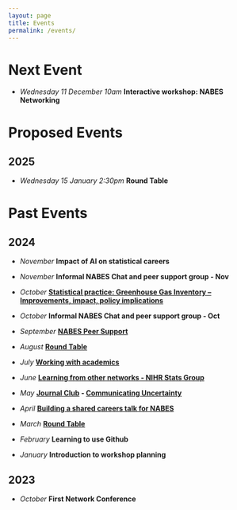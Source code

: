 ```yaml
---
layout: page
title: Events
permalink: /events/
---
```


# Next Event

* _Wednesday 11 December 10am_ **Interactive workshop: NABES Networking**

# Proposed Events

## 2025

* _Wednesday 15 January 2:30pm_   **Round Table**

# Past Events

## 2024

* _November_  **Impact of AI on statistical careers**
* _November_  **Informal NABES Chat and peer support group - Nov**

* _October_  **[Statistical practice: Greenhouse Gas Inventory – Improvements, impact, policy implications](_posts/2024-10-16-Workshop-2024-October.md)**
* _October_  **Informal NABES Chat and peer support group - Oct**
  
* _September_  **[NABES Peer Support](_posts/2024-09-18-Workshop-2024-September.md)** 

* _August_  **[Round Table](_posts/2024-08-12-Workshop-2024-August.md)**

* _July_  **[Working with academics](_posts/2024-07-03-Workshop-2024-July.md)** 

* _June_ **[Learning from other networks - NIHR Stats Group](_posts/2024-06-22-Workshop-2024-June.md)**

* _May_ **[Journal Club](_posts/2024-05-22-Workshop-2024-May.md) -  [Communicating Uncertainty](https://www.sciencedirect.com/science/article/pii/S2211675322000161)**

* _April_ **[Building a shared careers talk for NABES](_posts/2024-05-05-Workshop-2024-April.md)**
  
* _March_ **[Round Table](_posts/2024-03-31-Workshop-2024-March.markdown)**

* _February_  **Learning to use Github**

* _January_  **Introduction to workshop planning**

## 2023 
* _October_  **First Network Conference**
